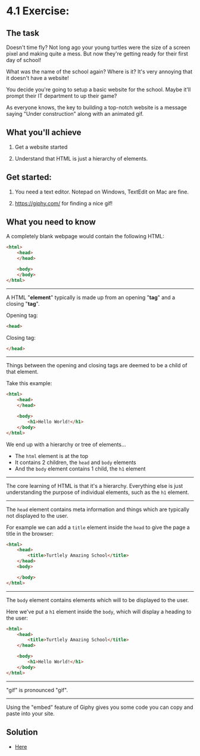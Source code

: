 # 4.1 Exercise:

## The task

Doesn't time fly? Not long ago your young turtles were the size of a screen pixel and
making quite a mess. But now they're getting ready for their first day of school!

What was the name of the school again? Where is it? It's very annoying that it doesn't
have a website!

You decide you're going to setup a basic website for the school. Maybe it'll prompt
their IT department to up their game?

As everyone knows, the key to building a top-notch website is a message saying "Under
construction" along with an animated gif.


## What you'll achieve

1) Get a website started

2) Understand that HTML is just a hierarchy of elements.


## Get started:

1) You need a text editor. Notepad on Windows, TextEdit on Mac are fine.

2) https://giphy.com/ for finding a nice gif!


## What you need to know


A completely blank webpage would contain the following HTML:

```html
<html>
    <head>
    </head>

    <body>
    </body>
</html>
```

----

A HTML "**element**" typically is made up from an opening "**tag**" and a closing
"**tag**".

Opening tag:

```html
<head>
```

Closing tag:

```html
</head>
```

----

Things between the opening and closing tags are deemed to be a child of that element.

Take this example:

```html
<html>
    <head>
    </head>

    <body>
        <h1>Hello World!</h1>
    </body>
</html>
```

We end up with a hierarchy or tree of elements...

* The `html` element is at the top
* It contains 2 children, the `head` and `body` elements
* And the `body` element contains 1 child, the `h1` element

----

The core learning of HTML is that it's a hierarchy. Everything else is just
understanding the purpose of individual elements, such as the `h1` element.

----

The `head` element contains meta information and things which are typically not
displayed to the user.

For example we can add a `title` element inside the `head` to give the page a title
in the browser:

```html
<html>
    <head>
        <title>Turtlely Amazing School</title>
    </head>
    <body>

    </body>
</html>
```

----

The `body` element contains elements which will to be displayed to the user.

Here we've put a `h1` element inside the `body`, which will display a heading to the
user:

```html
<html>
    <head>
        <title>Turtlely Amazing School</title>
    </head>

    <body>
        <h1>Hello World!</h1>
    </body>
</html>
```

----

"gif" is pronounced "gif".

----

Using the "embed" feature of Giphy gives you some code you can copy and paste into your
site.


## Solution

* [Here](4.1-solution.md)
